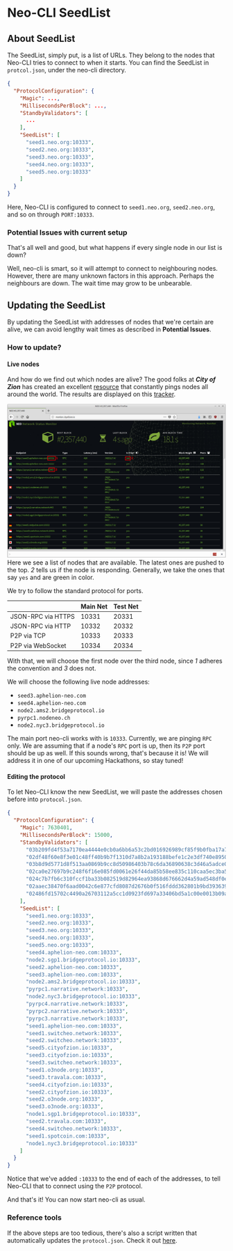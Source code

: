 # Neo-CLI SeedList

## About SeedList
The SeedList, simply put, is a list of URLs. They belong to the nodes that Neo-CLI tries to connect to when it starts.
You can find the SeedList in `protcol.json`, under the neo-cli directory.

```json
{
  "ProtocolConfiguration": {
    "Magic": ...,
    "MillisecondsPerBlock": ...,
    "StandbyValidators": [
      ...
    ],
    "SeedList": [
      "seed1.neo.org:10333",
      "seed2.neo.org:10333",
      "seed3.neo.org:10333",
      "seed4.neo.org:10333",
      "seed5.neo.org:10333"
    ]
  }
}
```
Here, Neo-CLI is configured to connect to `seed1.neo.org`, `seed2.neo.org`, and so on through `PORT:10333`.

### Potential Issues with current setup
That's all well and good, but what happens if every single node in our list is down?

Well, neo-cli is smart, so it will attempt to connect to neighbouring nodes. However, there are many unknown factors in this approach. Perhaps the neighbours are down. The wait time may grow to be unbearable.

## Updating the SeedList
By updating the SeedList with addresses of nodes that we're certain are alive, we can avoid lengthy wait times as described in **Potential Issues**.

### How to update?
####  Live nodes
And how do we find out which nodes are alive? The good folks at ***City of Zion*** has created an excellent [resource](https://github.com/CityOfZion/neo-mon) that constantly pings nodes all around the world. The results are displayed on this [tracker](http://monitor.cityofzion.io/).

![seedlist](../../assets/seedlist.png)
Here we see a list of nodes that are available. The latest ones are pushed to the top.
*2* tells us if the node is responding. Generally, we take the ones that say `yes` and are green in color.

We try to follow the standard protocol for ports.

|                    | Main Net | Test Net |
| ------------------ | ------------ | ------------- |
| JSON-RPC via HTTPS | 10331        | 20331         |
| JSON-RPC via HTTP  | 10332        | 20332         |
| P2P via TCP        | 10333        | 20333         |
| P2P via WebSocket  | 10334        | 20334         |

With that, we will choose the first node over the third node, since *1* adheres the convention and *3* does not.

We will choose the following live node addresses:

- `seed3.aphelion-neo.com`
- `seed4.aphelion-neo.com`
- `node2.ams2.bridgeprotocol.io`
- `pyrpc1.nodeneo.ch`
- `node2.nyc3.bridgeprotocol.io`

The main port neo-cli works with is `10333`. Currently, we are pinging `RPC` only. We are assuming that if a node's `RPC` port is up, then its `P2P` port should be up as well. If this sounds wrong, that's because it is! We will address it in one of our upcoming Hackathons, so stay tuned!


#### Editing the protocol
To let Neo-CLI know the new SeedList, we will paste the addresses chosen before into `protocol.json`.

```json
{
  "ProtocolConfiguration": {
    "Magic": 7630401,
    "MillisecondsPerBlock": 15000,
    "StandbyValidators": [
      "03b209fd4f53a7170ea4444e0cb0a6bb6a53c2bd016926989cf85f9b0fba17a70c",
      "02df48f60e8f3e01c48ff40b9b7f1310d7a8b2a193188befe1c2e3df740e895093",
      "03b8d9d5771d8f513aa0869b9cc8d50986403b78c6da36890638c3d46a5adce04a",
      "02ca0e27697b9c248f6f16e085fd0061e26f44da85b58ee835c110caa5ec3ba554",
      "024c7b7fb6c310fccf1ba33b082519d82964ea93868d676662d4a59ad548df0e7d",
      "02aaec38470f6aad0042c6e877cfd8087d2676b0f516fddd362801b9bd3936399e",
      "02486fd15702c4490a26703112a5cc1d0923fd697a33406bd5a1c00e0013b09a70"
    ],
    "SeedList": [
      "seed1.neo.org:10333",
      "seed2.neo.org:10333",
      "seed3.neo.org:10333",
      "seed4.neo.org:10333",
      "seed5.neo.org:10333",
      "seed4.aphelion-neo.com:10333",
      "node2.sgp1.bridgeprotocol.io:10333",
      "seed2.aphelion-neo.com:10333",
      "seed3.aphelion-neo.com:10333",
      "node2.ams2.bridgeprotocol.io:10333",
      "pyrpc1.narrative.network:10333",
      "node2.nyc3.bridgeprotocol.io:10333",
      "pyrpc4.narrative.network:10333",
      "pyrpc2.narrative.network:10333",
      "pyrpc3.narrative.network:10333",
      "seed1.aphelion-neo.com:10333",
      "seed1.switcheo.network:10333",
      "seed2.switcheo.network:10333",
      "seed5.cityofzion.io:10333",
      "seed3.cityofzion.io:10333",
      "seed3.switcheo.network:10333",
      "seed1.o3node.org:10333",
      "seed3.travala.com:10333",
      "seed4.cityofzion.io:10333",
      "seed2.cityofzion.io:10333",
      "seed2.o3node.org:10333",
      "seed3.o3node.org:10333",
      "node1.sgp1.bridgeprotocol.io:10333",
      "seed2.travala.com:10333",
      "seed4.switcheo.network:10333",
      "seed1.spotcoin.com:10333",
      "node1.nyc3.bridgeprotocol.io:10333"
    ]   
  }
}
```
Notice that we've added `:10333` to the end of each of the addresses, to tell Neo-CLI that to connect using the `P2P` protocol.

And that's it! You can now start neo-cli as usual.

### Reference tools
If the above steps are too tedious, there's also a script written that automatically updates the `protocol.json`. Check it out [here](https://github.com/HandsomeJeff/neo-cli-protocol-maker).


